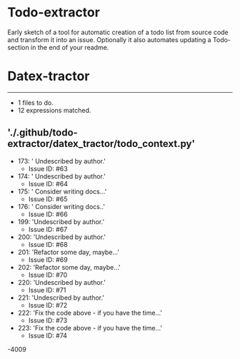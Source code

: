 # Todo-extractor
Early sketch of a tool for automatic creation of a todo list from source code and transform it into an issue. Optionally it also automates updating a Todo-section in the end of your readme.

# Datex-tractor
---
- 1 files to do.
- 12 expressions matched.

## './.github/todo-extractor/datex_tractor/todo_context.py'
- 173: ' Undescribed by author.'
  - Issue ID: #63
- 174: ' Undescribed by author.'
  - Issue ID: #64
- 175: ' Consider writing docs...'
  - Issue ID: #65
- 176: ' Consider writing docs..'
  - Issue ID: #66
- 199: 'Undescribed by author.'
  - Issue ID: #67
- 200: 'Undescribed by author.'
  - Issue ID: #68
- 201: 'Refactor some day, maybe...'
  - Issue ID: #69
- 202: 'Refactor some day, maybe...'
  - Issue ID: #70
- 220: 'Undescribed by author.'
  - Issue ID: #71
- 221: 'Undescribed by author.'
  - Issue ID: #72
- 222: 'Fix the code above - if you have the time...'
  - Issue ID: #73
- 223: 'Fix the code above - if you have the time...'
  - Issue ID: #74

-4009